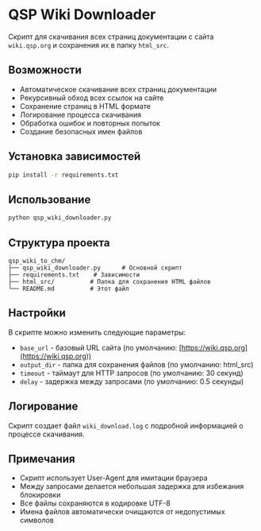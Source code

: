 # QSP Wiki Downloader

Скрипт для скачивания всех страниц документации с сайта `wiki.qsp.org` и сохранения их в папку `html_src`.

## Возможности

- Автоматическое скачивание всех страниц документации
- Рекурсивный обход всех ссылок на сайте
- Сохранение страниц в HTML формате
- Логирование процесса скачивания
- Обработка ошибок и повторных попыток
- Создание безопасных имен файлов

## Установка зависимостей

```bash
pip install -r requirements.txt
```

## Использование

```bash
python qsp_wiki_downloader.py
```

## Структура проекта

```none
qsp_wiki_to_chm/
├── qsp_wiki_downloader.py      # Основной скрипт
├── requirements.txt    # Зависимости
├── html_src/          # Папка для сохранения HTML файлов
└── README.md          # Этот файл
```

## Настройки

В скрипте можно изменить следующие параметры:

- `base_url` - базовый URL сайта (по умолчанию: [https://wiki.qsp.org](https://wiki.qsp.org))
- `output_dir` - папка для сохранения файлов (по умолчанию: html_src)
- `timeout` - таймаут для HTTP запросов (по умолчанию: 30 секунд)
- `delay` - задержка между запросами (по умолчанию: 0.5 секунды)

## Логирование

Скрипт создает файл `wiki_download.log` с подробной информацией о процессе скачивания.

## Примечания

- Скрипт использует User-Agent для имитации браузера
- Между запросами делается небольшая задержка для избежания блокировки
- Все файлы сохраняются в кодировке UTF-8
- Имена файлов автоматически очищаются от недопустимых символов
